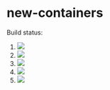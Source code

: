 # new-containers

Build status:

1. [![](https://github.com/shreyad8/new-containers/workflows/tests-fibonacci/badge.svg)](https://github.com/shreyad8/new-containers/actions?query=workflow%3Atests-fibonacci)
1. [![](https://github.com/shreyad8/new-containers/workflows/tests-range/badge.svg)](https://github.com/shreyad8/new-containers/actions?query=workflow%3Atests-range)
1. ![](https://github.com/shreyad8/new-containers/workflows/tests-BinaryTree/badge.svg)
1. ![](https://github.com/shreyad8/new-containers/workflows/tests-BST/badge.svg)
1. ![](https://github.com/shreyad8/new-containers/workflows/tests-AVLTree/badge.svg)
